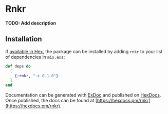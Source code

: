 # Rnkr

**TODO: Add description**

## Installation

If [available in Hex](https://hex.pm/docs/publish), the package can be installed
by adding `rnkr` to your list of dependencies in `mix.exs`:

```elixir
def deps do
  [
    {:rnkr, "~> 0.1.0"}
  ]
end
```

Documentation can be generated with [ExDoc](https://github.com/elixir-lang/ex_doc)
and published on [HexDocs](https://hexdocs.pm). Once published, the docs can
be found at [https://hexdocs.pm/rnkr](https://hexdocs.pm/rnkr).

